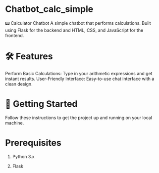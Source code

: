 # Chatbot_calc_simple
📟 Calculator Chatbot
A simple chatbot that performs calculations. Built using Flask for the backend and HTML, CSS, and JavaScript for the frontend.

# 🛠️ Features
Perform Basic Calculations: Type in your arithmetic expressions and get instant results.
User-Friendly Interface: Easy-to-use chat interface with a clean design.

# 🚀 Getting Started
Follow these instructions to get the project up and running on your local machine.

# Prerequisites
1. Python 3.x

2. Flask
